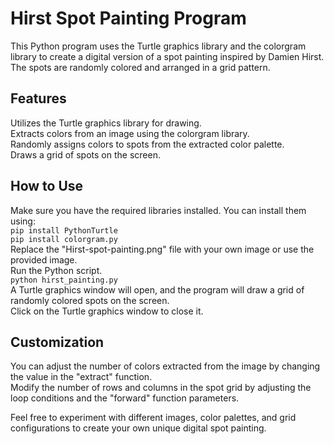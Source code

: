 # Hirst Spot Painting Program

This Python program uses the Turtle graphics library and the colorgram library to create a digital version of a spot painting inspired by Damien Hirst. The spots are randomly colored and arranged in a grid pattern.

## Features

Utilizes the Turtle graphics library for drawing.  
Extracts colors from an image using the colorgram library.  
Randomly assigns colors to spots from the extracted color palette.  
Draws a grid of spots on the screen.

## How to Use

Make sure you have the required libraries installed. You can install them using:  
`pip install PythonTurtle`  
`pip install colorgram.py`  
Replace the "Hirst-spot-painting.png" file with your own image or use the provided image.  
Run the Python script.  
`python hirst_painting.py`  
A Turtle graphics window will open, and the program will draw a grid of randomly colored spots on the screen.  
Click on the Turtle graphics window to close it.

## Customization

You can adjust the number of colors extracted from the image by changing the value in the "extract" function.  
Modify the number of rows and columns in the spot grid by adjusting the loop conditions and the "forward" function parameters.  

Feel free to experiment with different images, color palettes, and grid configurations to create your own unique digital spot painting.